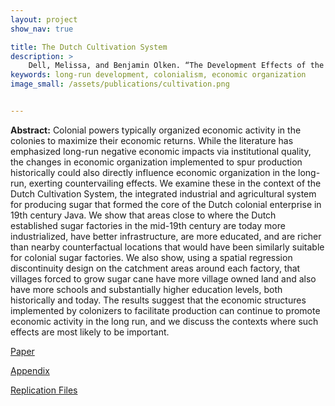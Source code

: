 ```yaml
---
layout: project
show_nav: true

title: The Dutch Cultivation System
description: >
    Dell, Melissa, and Benjamin Olken. “The Development Effects of the Extractive Colonial Economy: The Dutch Cultivation System in Java.” *Review of Economic Studies* 87, no. 1 (2020): 164-203. [Paper](https://scholar.harvard.edu/files/CSpaper.pdf); [Appendix](https://scholar.harvard.edu/files/180918appendix.pdf); [Data Files](https://www.dropbox.com/sh/xpfzjx5pzfzgktv/AABDJli9oT88-fTEscyVIdfKa?dl=0)
keywords: long-run development, colonialism, economic organization
image_small: /assets/publications/cultivation.png


---
```




**Abstract:** Colonial powers typically organized economic activity in the colonies to maximize their economic returns. While the literature has emphasized long-run negative economic impacts via institutional quality, the changes in economic organization implemented to spur production historically could also directly influence economic organization in the long-run, exerting countervailing effects. We examine these in the context of the Dutch Cultivation System, the integrated industrial and agricultural system for producing sugar that formed the core of the Dutch colonial enterprise in 19th century Java. We show that areas close to where the Dutch established sugar factories in the mid-19th century are today more industrialized, have better infrastructure, are more educated, and are richer than nearby counterfactual locations that would have been similarly suitable for colonial sugar factories. We also show, using a spatial regression discontinuity design on the catchment areas around each factory, that villages forced to grow sugar cane have more village owned land and also have more schools and substantially higher education levels, both historically and today. The results suggest that the economic structures implemented by colonizers to facilitate production can continue to promote economic activity in the long run, and we discuss the contexts where such effects are most likely to be important.

[Paper](https://scholar.harvard.edu/files/CSpaper.pdf) 

[Appendix](https://scholar.harvard.edu/files/180918appendix.pdf)

[Replication Files](https://www.dropbox.com/sh/xpfzjx5pzfzgktv/AABDJli9oT88-fTEscyVIdfKa?dl=0)

